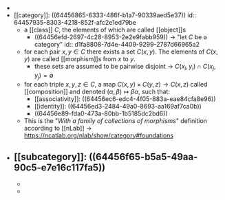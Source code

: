 -
- [[category]]: ((64456865-6333-486f-b1a7-90339aed5e37))
  id:: 64457935-8303-4218-852f-afc2e1ed79be
	- a [[class]] $C$, the elements of which are called [[object]]s
		- ((64456efd-2697-4c28-8953-2e2e9fabb959)) -> "let $C$ be a category"
		  id:: d1fa8808-7d4e-4409-9299-2787d66965a2
	- for each pair $x, y \in C$ there exists a set $C(x, y)$.  The elements of $C(x, y)$ are called [[morphism]]s from $x$ to $y$.
		- these sets are assumed to be pairwise disjoint ->  $C(x_i, y_i) \cap C(x_j, y_j) = \emptyset$
	- for each triple $x, y , z \in C$, a map $C(x, y) \times C(y, z) \longrightarrow C(x, z)$ called [[composition]] and denoted $(\alpha, \beta) \mapsto \beta\alpha$, such that:
		- [[associativity]]: ((64456ec6-edc4-4f05-883a-eae84cfa8e96))
		- [[identity]]: ((64456ed3-2484-49a0-8693-aa169af7ca0b))
		- ((64456e89-fda0-473a-80bb-1b5185dc2bd6))
	- This is the "*With a family of collections of morphisms*" definition according to [[nLab]] -> https://ncatlab.org/nlab/show/category#foundations
- [[subcategory]]: ((64456f65-b5a5-49aa-90c5-e7e16c117fa5))
	-
	-
	-